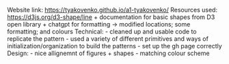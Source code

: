 Website link: https://tyakovenko.github.io/a1-tyakovenko/
Resources used:  https://d3js.org/d3-shape/line + documentation for basic shapes from D3 open library + chatgpt for formatting -> modified locations; some formatting; and colours
Technical: 
    - cleaned up and usable code to replicate the pattern
    - used a variety of different primitives and ways of initialization/organization to build the patterns
    - set up the gh page correctly 
Design: 
    - nice allignemnt of figures + shapes
    - matching colour scheme

